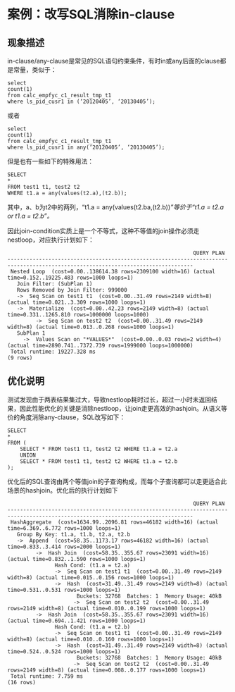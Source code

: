 # 案例：**改写SQL消除in-clause**<a name="ZH-CN_TOPIC_0000001382071337"></a>

## 现象描述<a name="zh-cn_topic_0075873761_section47054049113429"></a>

in-clause/any-clause是常见的SQL语句约束条件，有时in或any后面的clause都是常量，类似于：

```
select
count(1)
from calc_empfyc_c1_result_tmp_t1
where ls_pid_cusr1 in (‘20120405’, ‘20130405’);
```

或者

```
select
count(1)
from calc_empfyc_c1_result_tmp_t1
where ls_pid_cusr1 in any(‘20120405’, ‘20130405’);
```

但是也有一些如下的特殊用法：

```
SELECT
*
FROM test1 t1, test2 t2
WHERE t1.a = any(values(t2.a),(t2.b));
```

其中，a、b为t2中的两列，“t1.a = any\(values\(t2.ba,\(t2.b\)\)_”_等价于_“_t1.a = t2.a or t1.a = t2.b_”。_

因此join-condition实质上是一个不等式，这种不等值的join操作必须走nestloop，对应执行计划如下：

```
                                                           QUERY PLAN
---------------------------------------------------------------------------------------------------------------------------------
 Nested Loop  (cost=0.00..138614.38 rows=2309100 width=16) (actual time=0.152..19225.483 rows=1000 loops=1)
   Join Filter: (SubPlan 1)
   Rows Removed by Join Filter: 999000
   ->  Seq Scan on test1 t1  (cost=0.00..31.49 rows=2149 width=8) (actual time=0.021..3.309 rows=1000 loops=1)
   ->  Materialize  (cost=0.00..42.23 rows=2149 width=8) (actual time=0.331..1265.810 rows=1000000 loops=1000)
         ->  Seq Scan on test2 t2  (cost=0.00..31.49 rows=2149 width=8) (actual time=0.013..0.268 rows=1000 loops=1)
   SubPlan 1
     ->  Values Scan on "*VALUES*"  (cost=0.00..0.03 rows=2 width=4) (actual time=2890.741..7372.739 rows=1999000 loops=1000000)
 Total runtime: 19227.328 ms
(9 rows)
```

## 优化说明<a name="zh-cn_topic_0075873761_section53307463113534"></a>

测试发现由于两表结果集过大，导致nestloop耗时过长，超过一小时未返回结果，因此性能优化的关键是消除nestloop，让join走更高效的hashjoin。从语义等价的角度消除any-clause，SQL改写如下：

```
SELECT
*
FROM (
    SELECT * FROM test1 t1, test2 t2 WHERE t1.a = t2.a
    UNION
    SELECT * FROM test1 t1, test2 t2 WHERE t1.a = t2.b
);
```

优化后的SQL查询由两个等值join的子查询构成，而每个子查询都可以走更适合此场景的hashjoin。优化后的执行计划如下

```
                                                           QUERY PLAN
---------------------------------------------------------------------------------------------------------------------------------
 HashAggregate  (cost=1634.99..2096.81 rows=46182 width=16) (actual time=6.369..6.772 rows=1000 loops=1)
   Group By Key: t1.a, t1.b, t2.a, t2.b
   ->  Append  (cost=58.35..1173.17 rows=46182 width=16) (actual time=0.833..3.414 rows=2000 loops=1)
         ->  Hash Join  (cost=58.35..355.67 rows=23091 width=16) (actual time=0.832..1.590 rows=1000 loops=1)
               Hash Cond: (t1.a = t2.a)
               ->  Seq Scan on test1 t1  (cost=0.00..31.49 rows=2149 width=8) (actual time=0.015..0.156 rows=1000 loops=1)
               ->  Hash  (cost=31.49..31.49 rows=2149 width=8) (actual time=0.531..0.531 rows=1000 loops=1)
                      Buckets: 32768  Batches: 1  Memory Usage: 40kB
                     ->  Seq Scan on test2 t2  (cost=0.00..31.49 rows=2149 width=8) (actual time=0.010..0.199 rows=1000 loops=1)
         ->  Hash Join  (cost=58.35..355.67 rows=23091 width=16) (actual time=0.694..1.421 rows=1000 loops=1)
               Hash Cond: (t1.a = t2.b)
               ->  Seq Scan on test1 t1  (cost=0.00..31.49 rows=2149 width=8) (actual time=0.010..0.160 rows=1000 loops=1)
               ->  Hash  (cost=31.49..31.49 rows=2149 width=8) (actual time=0.524..0.524 rows=1000 loops=1)
                      Buckets: 32768  Batches: 1  Memory Usage: 40kB
                     ->  Seq Scan on test2 t2  (cost=0.00..31.49 rows=2149 width=8) (actual time=0.008..0.177 rows=1000 loops=1)
 Total runtime: 7.759 ms
(16 rows)
```
